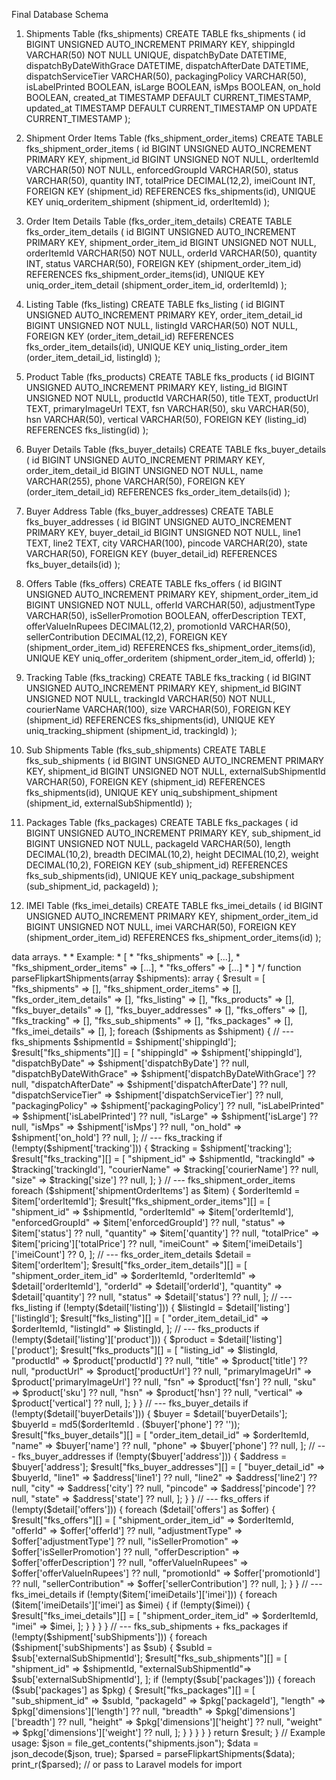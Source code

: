 Final Database Schema
1. Shipments Table (fks_shipments)
CREATE TABLE fks_shipments (
    id BIGINT UNSIGNED AUTO_INCREMENT PRIMARY KEY,
    shippingId VARCHAR(50) NOT NULL UNIQUE,
    dispatchByDate DATETIME,
    dispatchByDateWithGrace DATETIME,
    dispatchAfterDate DATETIME,
    dispatchServiceTier VARCHAR(50),
    packagingPolicy VARCHAR(50),
    isLabelPrinted BOOLEAN,
    isLarge BOOLEAN,
    isMps BOOLEAN,
    on_hold BOOLEAN,
    created_at TIMESTAMP DEFAULT CURRENT_TIMESTAMP,
    updated_at TIMESTAMP DEFAULT CURRENT_TIMESTAMP ON UPDATE CURRENT_TIMESTAMP
);

2. Shipment Order Items Table (fks_shipment_order_items)
CREATE TABLE fks_shipment_order_items (
    id BIGINT UNSIGNED AUTO_INCREMENT PRIMARY KEY,
    shipment_id BIGINT UNSIGNED NOT NULL,
    orderItemId VARCHAR(50) NOT NULL,
    enforcedGroupId VARCHAR(50),
    status VARCHAR(50),
    quantity INT,
    totalPrice DECIMAL(12,2),
    imeiCount INT,
    FOREIGN KEY (shipment_id) REFERENCES fks_shipments(id),
    UNIQUE KEY uniq_orderitem_shipment (shipment_id, orderItemId)
);

3. Order Item Details Table (fks_order_item_details)
CREATE TABLE fks_order_item_details (
    id BIGINT UNSIGNED AUTO_INCREMENT PRIMARY KEY,
    shipment_order_item_id BIGINT UNSIGNED NOT NULL,
    orderItemId VARCHAR(50) NOT NULL,
    orderId VARCHAR(50),
    quantity INT,
    status VARCHAR(50),
    FOREIGN KEY (shipment_order_item_id) REFERENCES fks_shipment_order_items(id),
    UNIQUE KEY uniq_order_item_detail (shipment_order_item_id, orderItemId)
);

4. Listing Table (fks_listing)
CREATE TABLE fks_listing (
    id BIGINT UNSIGNED AUTO_INCREMENT PRIMARY KEY,
    order_item_detail_id BIGINT UNSIGNED NOT NULL,
    listingId VARCHAR(50) NOT NULL,
    FOREIGN KEY (order_item_detail_id) REFERENCES fks_order_item_details(id),
    UNIQUE KEY uniq_listing_order_item (order_item_detail_id, listingId)
);

5. Product Table (fks_products)
CREATE TABLE fks_products (
    id BIGINT UNSIGNED AUTO_INCREMENT PRIMARY KEY,
    listing_id BIGINT UNSIGNED NOT NULL,
    productId VARCHAR(50),
    title TEXT,
    productUrl TEXT,
    primaryImageUrl TEXT,
    fsn VARCHAR(50),
    sku VARCHAR(50),
    hsn VARCHAR(50),
    vertical VARCHAR(50),
    FOREIGN KEY (listing_id) REFERENCES fks_listing(id)
);

6. Buyer Details Table (fks_buyer_details)
CREATE TABLE fks_buyer_details (
    id BIGINT UNSIGNED AUTO_INCREMENT PRIMARY KEY,
    order_item_detail_id BIGINT UNSIGNED NOT NULL,
    name VARCHAR(255),
    phone VARCHAR(50),
    FOREIGN KEY (order_item_detail_id) REFERENCES fks_order_item_details(id)
);

7. Buyer Address Table (fks_buyer_addresses)
CREATE TABLE fks_buyer_addresses (
    id BIGINT UNSIGNED AUTO_INCREMENT PRIMARY KEY,
    buyer_detail_id BIGINT UNSIGNED NOT NULL,
    line1 TEXT,
    line2 TEXT,
    city VARCHAR(100),
    pincode VARCHAR(20),
    state VARCHAR(50),
    FOREIGN KEY (buyer_detail_id) REFERENCES fks_buyer_details(id)
);

8. Offers Table (fks_offers)
CREATE TABLE fks_offers (
    id BIGINT UNSIGNED AUTO_INCREMENT PRIMARY KEY,
    shipment_order_item_id BIGINT UNSIGNED NOT NULL,
    offerId VARCHAR(50),
    adjustmentType VARCHAR(50),
    isSellerPromotion BOOLEAN,
    offerDescription TEXT,
    offerValueInRupees DECIMAL(12,2),
    promotionId VARCHAR(50),
    sellerContribution DECIMAL(12,2),
    FOREIGN KEY (shipment_order_item_id) REFERENCES fks_shipment_order_items(id),
    UNIQUE KEY uniq_offer_orderitem (shipment_order_item_id, offerId)
);

9. Tracking Table (fks_tracking)
CREATE TABLE fks_tracking (
    id BIGINT UNSIGNED AUTO_INCREMENT PRIMARY KEY,
    shipment_id BIGINT UNSIGNED NOT NULL,
    trackingId VARCHAR(50) NOT NULL,
    courierName VARCHAR(100),
    size VARCHAR(50),
    FOREIGN KEY (shipment_id) REFERENCES fks_shipments(id),
    UNIQUE KEY uniq_tracking_shipment (shipment_id, trackingId)
);

10. Sub Shipments Table (fks_sub_shipments)
CREATE TABLE fks_sub_shipments (
    id BIGINT UNSIGNED AUTO_INCREMENT PRIMARY KEY,
    shipment_id BIGINT UNSIGNED NOT NULL,
    externalSubShipmentId VARCHAR(50),
    FOREIGN KEY (shipment_id) REFERENCES fks_shipments(id),
    UNIQUE KEY uniq_subshipment_shipment (shipment_id, externalSubShipmentId)
);

11. Packages Table (fks_packages)
CREATE TABLE fks_packages (
    id BIGINT UNSIGNED AUTO_INCREMENT PRIMARY KEY,
    sub_shipment_id BIGINT UNSIGNED NOT NULL,
    packageId VARCHAR(50),
    length DECIMAL(10,2),
    breadth DECIMAL(10,2),
    height DECIMAL(10,2),
    weight DECIMAL(10,2),
    FOREIGN KEY (sub_shipment_id) REFERENCES fks_sub_shipments(id),
    UNIQUE KEY uniq_package_subshipment (sub_shipment_id, packageId)
);

12. IMEI Table (fks_imei_details)
CREATE TABLE fks_imei_details (
    id BIGINT UNSIGNED AUTO_INCREMENT PRIMARY KEY,
    shipment_order_item_id BIGINT UNSIGNED NOT NULL,
    imei VARCHAR(50),
    FOREIGN KEY (shipment_order_item_id) REFERENCES fks_shipment_order_items(id)
);


<?php

/**
 * Transform Flipkart shipment JSON into table => data arrays.
 *
 * Example:
 * [
 *   "fks_shipments" => [...],
 *   "fks_shipment_order_items" => [...],
 *   "fks_offers" => [...]
 * ]
 */

function parseFlipkartShipments(array $shipments): array
{
    $result = [
        "fks_shipments"            => [],
        "fks_shipment_order_items" => [],
        "fks_order_item_details"   => [],
        "fks_listing"              => [],
        "fks_products"             => [],
        "fks_buyer_details"        => [],
        "fks_buyer_addresses"      => [],
        "fks_offers"               => [],
        "fks_tracking"             => [],
        "fks_sub_shipments"        => [],
        "fks_packages"             => [],
        "fks_imei_details"         => [],
    ];

    foreach ($shipments as $shipment) {
        // --- fks_shipments
        $shipmentId = $shipment['shippingId'];
        $result["fks_shipments"][] = [
            "shippingId"              => $shipment['shippingId'],
            "dispatchByDate"          => $shipment['dispatchByDate'] ?? null,
            "dispatchByDateWithGrace" => $shipment['dispatchByDateWithGrace'] ?? null,
            "dispatchAfterDate"       => $shipment['dispatchAfterDate'] ?? null,
            "dispatchServiceTier"     => $shipment['dispatchServiceTier'] ?? null,
            "packagingPolicy"         => $shipment['packagingPolicy'] ?? null,
            "isLabelPrinted"          => $shipment['isLabelPrinted'] ?? null,
            "isLarge"                 => $shipment['isLarge'] ?? null,
            "isMps"                   => $shipment['isMps'] ?? null,
            "on_hold"                 => $shipment['on_hold'] ?? null,
        ];

        // --- fks_tracking
        if (!empty($shipment['tracking'])) {
            $tracking = $shipment['tracking'];
            $result["fks_tracking"][] = [
                "shipment_id" => $shipmentId,
                "trackingId"  => $tracking['trackingId'],
                "courierName" => $tracking['courierName'] ?? null,
                "size"        => $tracking['size'] ?? null,
            ];
        }

        // --- fks_shipment_order_items
        foreach ($shipment['shipmentOrderItems'] as $item) {
            $orderItemId = $item['orderItemId'];
            $result["fks_shipment_order_items"][] = [
                "shipment_id"     => $shipmentId,
                "orderItemId"     => $item['orderItemId'],
                "enforcedGroupId" => $item['enforcedGroupId'] ?? null,
                "status"          => $item['status'] ?? null,
                "quantity"        => $item['quantity'] ?? null,
                "totalPrice"      => $item['pricing']['totalPrice'] ?? null,
                "imeiCount"       => $item['imeiDetails']['imeiCount'] ?? 0,
            ];

            // --- fks_order_item_details
            $detail = $item['orderItem'];
            $result["fks_order_item_details"][] = [
                "shipment_order_item_id" => $orderItemId,
                "orderItemId"            => $detail['orderItemId'],
                "orderId"                => $detail['orderId'],
                "quantity"               => $detail['quantity'] ?? null,
                "status"                 => $detail['status'] ?? null,
            ];

            // --- fks_listing
            if (!empty($detail['listing'])) {
                $listingId = $detail['listing']['listingId'];
                $result["fks_listing"][] = [
                    "order_item_detail_id" => $orderItemId,
                    "listingId"            => $listingId,
                ];

                // --- fks_products
                if (!empty($detail['listing']['product'])) {
                    $product = $detail['listing']['product'];
                    $result["fks_products"][] = [
                        "listing_id"      => $listingId,
                        "productId"       => $product['productId'] ?? null,
                        "title"           => $product['title'] ?? null,
                        "productUrl"      => $product['productUrl'] ?? null,
                        "primaryImageUrl" => $product['primaryImageUrl'] ?? null,
                        "fsn"             => $product['fsn'] ?? null,
                        "sku"             => $product['sku'] ?? null,
                        "hsn"             => $product['hsn'] ?? null,
                        "vertical"        => $product['vertical'] ?? null,
                    ];
                }
            }

            // --- fks_buyer_details
            if (!empty($detail['buyerDetails'])) {
                $buyer = $detail['buyerDetails'];
                $buyerId = md5($orderItemId . ($buyer['phone'] ?? ''));
                $result["fks_buyer_details"][] = [
                    "order_item_detail_id" => $orderItemId,
                    "name"                 => $buyer['name'] ?? null,
                    "phone"                => $buyer['phone'] ?? null,
                ];

                // --- fks_buyer_addresses
                if (!empty($buyer['address'])) {
                    $address = $buyer['address'];
                    $result["fks_buyer_addresses"][] = [
                        "buyer_detail_id" => $buyerId,
                        "line1"           => $address['line1'] ?? null,
                        "line2"           => $address['line2'] ?? null,
                        "city"            => $address['city'] ?? null,
                        "pincode"         => $address['pincode'] ?? null,
                        "state"           => $address['state'] ?? null,
                    ];
                }
            }

            // --- fks_offers
            if (!empty($detail['offers'])) {
                foreach ($detail['offers'] as $offer) {
                    $result["fks_offers"][] = [
                        "shipment_order_item_id" => $orderItemId,
                        "offerId"                => $offer['offerId'] ?? null,
                        "adjustmentType"         => $offer['adjustmentType'] ?? null,
                        "isSellerPromotion"      => $offer['isSellerPromotion'] ?? null,
                        "offerDescription"       => $offer['offerDescription'] ?? null,
                        "offerValueInRupees"     => $offer['offerValueInRupees'] ?? null,
                        "promotionId"            => $offer['promotionId'] ?? null,
                        "sellerContribution"     => $offer['sellerContribution'] ?? null,
                    ];
                }
            }

            // --- fks_imei_details
            if (!empty($item['imeiDetails']['imei'])) {
                foreach ($item['imeiDetails']['imei'] as $imei) {
                    if (!empty($imei)) {
                        $result["fks_imei_details"][] = [
                            "shipment_order_item_id" => $orderItemId,
                            "imei"                   => $imei,
                        ];
                    }
                }
            }
        }

        // --- fks_sub_shipments + fks_packages
        if (!empty($shipment['subShipments'])) {
            foreach ($shipment['subShipments'] as $sub) {
                $subId = $sub['externalSubShipmentId'];
                $result["fks_sub_shipments"][] = [
                    "shipment_id"          => $shipmentId,
                    "externalSubShipmentId"=> $sub['externalSubShipmentId'],
                ];

                if (!empty($sub['packages'])) {
                    foreach ($sub['packages'] as $pkg) {
                        $result["fks_packages"][] = [
                            "sub_shipment_id" => $subId,
                            "packageId"       => $pkg['packageId'],
                            "length"          => $pkg['dimensions']['length'] ?? null,
                            "breadth"         => $pkg['dimensions']['breadth'] ?? null,
                            "height"          => $pkg['dimensions']['height'] ?? null,
                            "weight"          => $pkg['dimensions']['weight'] ?? null,
                        ];
                    }
                }
            }
        }
    }

    return $result;
}

// Example usage:
$json = file_get_contents("shipments.json");
$data = json_decode($json, true);
$parsed = parseFlipkartShipments($data);

print_r($parsed); // or pass to Laravel models for import
